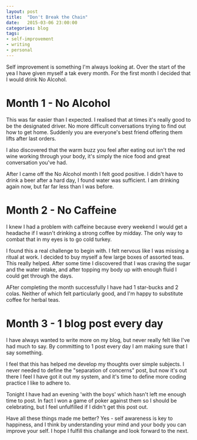 ```yaml
---
layout: post
title:  "Don't Break the Chain"
date:   2015-03-06 23:00:00
categories: blog
tags: 
- self-improvement
- writing
- personal
---
```



Self improvement is something I'm always looking at. Over the start of the yea I have given myself a tak every month. For the first month I decided that I would drink No Alcohol.

Month 1 - No Alcohol
====================

This was far easier than I expected. I realised that at times it's really good to be the designated driver. No more difficult conversations trying to find out how to get home. Suddenly you are everyone's best friend offering them lifts after last orders.

I also discovered that the warm buzz you feel after eating out isn't the red wine working through your body, it's simply the nice food and great conversation you've had.

After I came off the No Alcohol month I felt good positive. I didn't have to drink a beer after a hard day, I found water was sufficient. I am drinking again now, but far far less than I was before.

Month 2 - No Caffeine
====================

I knew I had a problem with caffeine because every weekend I would get a headache if I wasn't drinking a strong coffee by midday. The only way to combat that in my eyes is to go cold turkey.

I found this a real challenge to begin with. I felt nervous like I was missing a ritual at work. I decided to buy myself a few large boxes of assorted teas. This really helped. After some time I discovered that I was craving the sugar and the water intake, and after topping my body up with enough fluid I could get through the days.

AFter completing the month successfully I have had 1 star-bucks and 2 colas. Neither of which felt particularly good, and I'm happy to substitute coffee for herbal teas.

Month 3 - 1 blog post every day
===============================

I have always wanted to write more on my blog, but never really felt like I've had much to say. By committing to 1 post every day I am making sure that I say something.

I feel that this has helped me develop my thoughts over simple subjects. I never needed to define the "separation of concerns" post, but now it's out there I feel I have got it out my system, and it's time to define more coding practice I like to adhere to.

Tonight I have had an evening 'with the boys' which hasn't left me enough time to post. In fact I won a game of poker against them so I should be celebrating, but I feel unfulfilled if I didn't get this post out.

Have all these things made me better? Yes - self awareness is key to happiness, and I think by understanding your mind and your body you can improve your self. I hope I fulfill this challange and look forward to the next.
